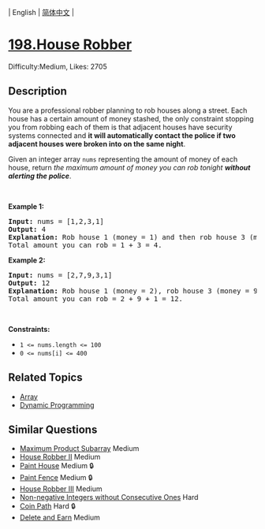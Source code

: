 
| English | [简体中文](README.md) |

# [198.House Robber](https://leetcode.com/problems/house-robber/)
Difficulty:Medium, Likes: 2705

## Description

<p>You are a professional robber planning to rob houses along a street. Each house has a certain amount of money stashed, the only constraint stopping you from robbing each of them is that adjacent houses have security systems connected and <b>it will automatically contact the police if two adjacent houses were broken into on the same night</b>.</p>

<p>Given an integer array <code>nums</code> representing the amount of money of each house, return <em>the maximum amount of money you can rob tonight <b>without alerting the police</b></em>.</p>

<p>&nbsp;</p>
<p><strong class="example">Example 1:</strong></p>

<pre>
<strong>Input:</strong> nums = [1,2,3,1]
<strong>Output:</strong> 4
<strong>Explanation:</strong> Rob house 1 (money = 1) and then rob house 3 (money = 3).
Total amount you can rob = 1 + 3 = 4.
</pre>

<p><strong class="example">Example 2:</strong></p>

<pre>
<strong>Input:</strong> nums = [2,7,9,3,1]
<strong>Output:</strong> 12
<strong>Explanation:</strong> Rob house 1 (money = 2), rob house 3 (money = 9) and rob house 5 (money = 1).
Total amount you can rob = 2 + 9 + 1 = 12.
</pre>

<p>&nbsp;</p>
<p><strong>Constraints:</strong></p>

<ul>
	<li><code>1 &lt;= nums.length &lt;= 100</code></li>
	<li><code>0 &lt;= nums[i] &lt;= 400</code></li>
</ul>


## Related Topics

- [Array](https://leetcode-cn.com/tag/array/)
- [Dynamic Programming](https://leetcode-cn.com/tag/dynamic-programming/)

## Similar Questions

- [Maximum Product Subarray](../maximum-product-subarray/README.md) Medium 
- [House Robber II](../house-robber-ii/README.md) Medium 
- [Paint House](../paint-house/README.md) Medium 🔒
- [Paint Fence](../paint-fence/README.md) Medium 🔒
- [House Robber III](../house-robber-iii/README.md) Medium 
- [Non-negative Integers without Consecutive Ones](../non-negative-integers-without-consecutive-ones/README.md) Hard 
- [Coin Path](../coin-path/README.md) Hard 🔒
- [Delete and Earn](../delete-and-earn/README.md) Medium 
